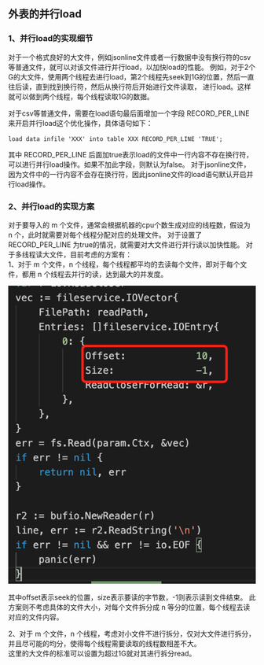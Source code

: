 ## 外表的并行load

### 1、并行load的实现细节

对于一个格式良好的大文件，例如jsonline文件或者一行数据中没有换行符的csv等普通文件，就可以对该文件进行并行load，以加快load的性能。
例如，对于2个G的大文件，使用两个线程去进行load，第2个线程先seek到1G的位置，然后一直往后读，直到找到换行符，然后从换行符后开始进行文件读取，
进行load。这样就可以做到两个线程，每个线程读取1G的数据。

对于csv等普通文件，需要在load语句最后面增加一个字段 RECORD_PER_LINE 来开启并行load这个优化操作，具体语句如下：
 ```
load data infile 'XXX' into table XXX RECORD_PER_LINE 'TRUE';
```
其中 RECORD_PER_LINE 后面加true表示load的文件中一行内容不存在换行符，可以进行并行load操作。如果不加此字段，则默认为false。
对于jsonline文件，因为文件中的一行内容不会存在换行符，因此jsonline文件的load语句默认开启并行load操作。


### 2、并行load的实现方案
对于要导入的 m 个文件，通常会根据机器的cpu个数生成对应的线程数，假设为 n 个，此时就需要对每个线程分配对应的处理文件。
对于设置了 RECORD_PER_LINE 为true的情况，就需要对大文件进行并行读以加快性能。
对于多线程读大文件，目前考虑的方案有：  
1、对于 m 个文件，n 个线程，每个线程都平均的去读每个文件，即对于每个文件，都用 n 个线程去并行的读，达到最大的并发度。

![Image](https://github.com/jianwan0214/docs/blob/main/design/load/WechatIMG80.png)   

其中offset表示seek的位置，size表示要读的字节数，-1则表示读到文件结束。
此方案则不考虑具体的文件大小，对每个文件拆分成 n 等分的位置，每个线程去读对应的文件内容。

2、对于 m 个文件，n 个线程，考虑对小文件不进行拆分，仅对大文件进行拆分，并且尽可能的均分，使得每个线程需要读取的线程数相差不大。   
这里的大文件的标准可以设置为超过1G就对其进行拆分read。

